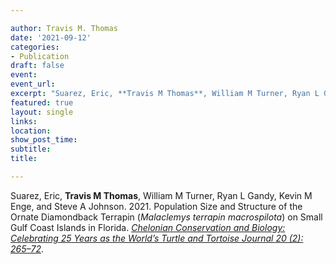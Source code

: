 ```yaml
---

author: Travis M. Thomas
date: '2021-09-12'
categories:
- Publication
draft: false
event: 
event_url: 
excerpt: "Suarez, Eric, **Travis M Thomas**, William M Turner, Ryan L Gandy, Kevin M Enge, and Steve A Johnson. 2021. “Population Size and Structure of the Ornate Diamondback Terrapin (*Malaclemys terrapin macrospilota*) on Small Gulf Coast Islands in Florida. [*Chelonian Conservation and Biology: Celebrating 25 Years as the World’s Turtle and Tortoise Journal 20 (2): 265–72*](https://doi.org/10.2744/CCB-1485.1)."
featured: true
layout: single
links:
location: 
show_post_time: 
subtitle:   
title:

---
```


Suarez, Eric, **Travis M Thomas**, William M Turner, Ryan L Gandy, Kevin M Enge, and Steve A Johnson. 2021. Population Size and Structure of the Ornate Diamondback Terrapin (*Malaclemys terrapin macrospilota*) on Small Gulf Coast Islands in Florida. [*Chelonian Conservation and Biology: Celebrating 25 Years as the World’s Turtle and Tortoise Journal 20 (2): 265–72*](https://doi.org/10.2744/CCB-1485.1).


